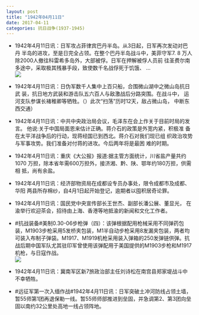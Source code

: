 ```yaml
---
layout: post
title: "1942年04月11日"
date: 2017-04-11
categories: 抗日战争(1937-1945)
---
```


<meta name="referrer" content="no-referrer" />

- 1942年4月11日讯：日军攻占菲律宾巴丹半岛。从3日起，日军再次发动对巴丹 半岛的进攻，至是日完全占领。在整个巴丹半岛战斗中，美菲守军7. 8 万人除2000人撤往科雷希多岛外，大部被俘。日军在押解被俘人员前 往圣费尔南多途中，采取极其残暴手段，致使数千名战俘死于饥饿、 ... <br/><img src="https://wx3.sinaimg.cn/large/aca367d8ly1fej36bidt1j20c809zq30.jpg" />

- 1942年4月11日讯：日伪军数千人集中上百只船，合围微山湖中之微山岛抗日武 装，抗日地方武装和游击队五六百人与敌激战后分路突围。在战斗中， 运河支队参谋长褚稚卿等牺牲。（）此次“扫荡”历时12天，敌占微山岛， 中断东西交通） 

- 1942年4月11日讯：中共中央政治局会议，毛泽东在会上作关于目前时局的发言。 他说:关于中国局面恩来估计正确。蒋介石的政策是外宽内紧，积极准 备在太平洋战争后的行动，现蒋经国已到西北。蒋介石对我们现已组 织政治攻势与军事攻势。我们准备对付蒋的进攻。今后两年将是最困 难的时期。 

- 1942年4月11日讯：重庆《大公报》报道:据主管方面统计，川省盐产量共约1070 万担，除本省年需600万担外，接济湘、黔、陕、鄂年约180万担，供需相 抵，尚有余盐。 

- 1942年4月11日讯：经济部物资局在成都设专员办事处，限令成都市及成都、华阳 两县所存棉纱，自4月1日起开始登记，逾期者以囤积居奇论罪。 

- 1942年4月11日讯：国民党中央宣传部长王世杰、副部长潘公展、董显光， 在渝举行欢迎茶会，招待由上海、香港等地抵渝的新闻和文化工作者。 

- #抗战装备#美制0.30-06步枪弹（四）：该弹根据配用枪械采用不同弹药包装，M1903步枪采用5发桥夹包装，M1半自动步枪采用8发漏夹包装，两者均可装入布制子弹袋。M1917、M1919机枪采用装入弹箱的250发弹链供弹。抗战后期中国军队尤其驻印军曾使用该弹配用于美国提供的M1903步枪和M1917机枪，与日寇作战。 <br/><img src="https://wx4.sinaimg.cn/large/aca367d8ly1feiidamvblj20b40w0afc.jpg" />

- 1942年4月11日讯：冀南军区新7旅政治部主任刘诗松在南宫县郑家堤战斗中不幸牺牲。 

- #远征军第一次入缅作战#1942年4月11日讯：日军突破土冲河防线占领土墙，暂55师第1团再退保勒一线。暂55师师部推进到垒固，并急调第2、第3团向垒固以南约32公里处高地一线占领阵地。 

